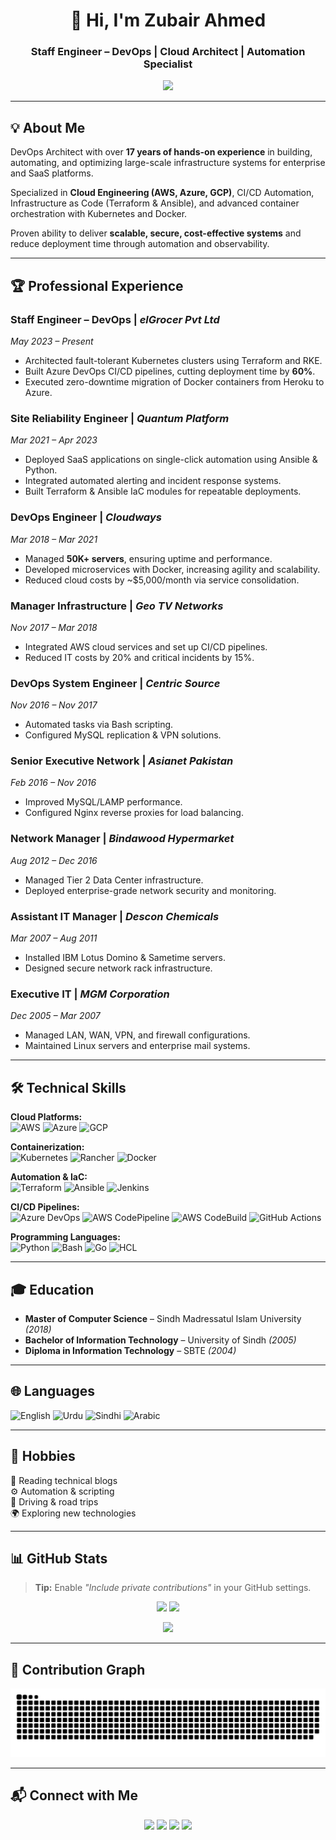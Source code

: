 <h1 align="center">👋 Hi, I'm Zubair Ahmed</h1>
<h3 align="center">Staff Engineer – DevOps | Cloud Architect | Automation Specialist</h3>

<p align="center">
  <img src="https://readme-typing-svg.herokuapp.com?font=Fira+Code&size=22&duration=3000&pause=1000&color=00F7FF&center=true&vCenter=true&width=900&lines=17%2B+Years+of+Experience+in+DevOps+%26+Cloud;AWS+%7C+Azure+%7C+GCP+Expert;Python+%7C+Ansible+%7C+Terraform;Kubernetes+AKS+%7C+Rancher;CI%2FCD+Pipelines+%7C+CodePipeline+%7C+CodeBuild;Scaling+%7C+Automation+%7C+Observability">
</p>

---

## 💡 About Me
DevOps Architect with over **17 years of hands-on experience** in building, automating, and optimizing large-scale infrastructure systems for enterprise and SaaS platforms.  

Specialized in **Cloud Engineering (AWS, Azure, GCP)**, CI/CD Automation, Infrastructure as Code (Terraform & Ansible), and advanced container orchestration with Kubernetes and Docker.  

Proven ability to deliver **scalable, secure, cost-effective systems** and reduce deployment time through automation and observability.

---

## 🏆 Professional Experience

### **Staff Engineer – DevOps** | *elGrocer Pvt Ltd*  
*May 2023 – Present*  
- Architected fault-tolerant Kubernetes clusters using Terraform and RKE.  
- Built Azure DevOps CI/CD pipelines, cutting deployment time by **60%**.  
- Executed zero-downtime migration of Docker containers from Heroku to Azure.

### **Site Reliability Engineer** | *Quantum Platform*  
*Mar 2021 – Apr 2023*  
- Deployed SaaS applications on single-click automation using Ansible & Python.  
- Integrated automated alerting and incident response systems.  
- Built Terraform & Ansible IaC modules for repeatable deployments.

### **DevOps Engineer** | *Cloudways*  
*Mar 2018 – Mar 2021*  
- Managed **50K+ servers**, ensuring uptime and performance.  
- Developed microservices with Docker, increasing agility and scalability.  
- Reduced cloud costs by ~$5,000/month via service consolidation.

### **Manager Infrastructure** | *Geo TV Networks*  
*Nov 2017 – Mar 2018*  
- Integrated AWS cloud services and set up CI/CD pipelines.  
- Reduced IT costs by 20% and critical incidents by 15%.

### **DevOps System Engineer** | *Centric Source*  
*Nov 2016 – Nov 2017*  
- Automated tasks via Bash scripting.  
- Configured MySQL replication & VPN solutions.

### **Senior Executive Network** | *Asianet Pakistan*  
*Feb 2016 – Nov 2016*  
- Improved MySQL/LAMP performance.  
- Configured Nginx reverse proxies for load balancing.

### **Network Manager** | *Bindawood Hypermarket*  
*Aug 2012 – Dec 2016*  
- Managed Tier 2 Data Center infrastructure.  
- Deployed enterprise-grade network security and monitoring.

### **Assistant IT Manager** | *Descon Chemicals*  
*Mar 2007 – Aug 2011*  
- Installed IBM Lotus Domino & Sametime servers.  
- Designed secure network rack infrastructure.

### **Executive IT** | *MGM Corporation*  
*Dec 2005 – Mar 2007*  
- Managed LAN, WAN, VPN, and firewall configurations.  
- Maintained Linux servers and enterprise mail systems.

---

## 🛠️ Technical Skills

**Cloud Platforms:**  
![AWS](https://img.shields.io/badge/AWS-FF9900?style=for-the-badge&logo=amazonaws&logoColor=white)
![Azure](https://img.shields.io/badge/Azure-0078D4?style=for-the-badge&logo=microsoftazure&logoColor=white)
![GCP](https://img.shields.io/badge/GCP-4285F4?style=for-the-badge&logo=googlecloud&logoColor=white)

**Containerization:**  
![Kubernetes](https://img.shields.io/badge/Kubernetes-326CE5?style=for-the-badge&logo=kubernetes&logoColor=white)
![Rancher](https://img.shields.io/badge/Rancher-0075A8?style=for-the-badge&logo=rancher&logoColor=white)
![Docker](https://img.shields.io/badge/Docker-2496ED?style=for-the-badge&logo=docker&logoColor=white)

**Automation & IaC:**  
![Terraform](https://img.shields.io/badge/Terraform-623CE4?style=for-the-badge&logo=terraform&logoColor=white)
![Ansible](https://img.shields.io/badge/Ansible-EE0000?style=for-the-badge&logo=ansible&logoColor=white)
![Jenkins](https://img.shields.io/badge/Jenkins-D24939?style=for-the-badge&logo=jenkins&logoColor=white)

**CI/CD Pipelines:**  
![Azure DevOps](https://img.shields.io/badge/Azure%20DevOps-0078D7?style=for-the-badge&logo=azuredevops&logoColor=white)
![AWS CodePipeline](https://img.shields.io/badge/AWS%20CodePipeline-FF9900?style=for-the-badge&logo=amazonaws&logoColor=white)
![AWS CodeBuild](https://img.shields.io/badge/AWS%20CodeBuild-FF9900?style=for-the-badge&logo=amazonaws&logoColor=white)
![GitHub Actions](https://img.shields.io/badge/GitHub%20Actions-2088FF?style=for-the-badge&logo=githubactions&logoColor=white)

**Programming Languages:**  
![Python](https://img.shields.io/badge/Python-3776AB?style=for-the-badge&logo=python&logoColor=white)
![Bash](https://img.shields.io/badge/Bash-4EAA25?style=for-the-badge&logo=gnubash&logoColor=white)
![Go](https://img.shields.io/badge/Go-00ADD8?style=for-the-badge&logo=go&logoColor=white)
![HCL](https://img.shields.io/badge/HCL-323330?style=for-the-badge&logo=hashicorp&logoColor=white)

---

## 🎓 Education
- **Master of Computer Science** – Sindh Madressatul Islam University *(2018)*  
- **Bachelor of Information Technology** – University of Sindh *(2005)*  
- **Diploma in Information Technology** – SBTE *(2004)*  

---

## 🌐 Languages
![English](https://img.shields.io/badge/English-Blue?style=for-the-badge)
![Urdu](https://img.shields.io/badge/Urdu-Green?style=for-the-badge)
![Sindhi](https://img.shields.io/badge/Sindhi-Orange?style=for-the-badge)
![Arabic](https://img.shields.io/badge/Arabic-Red?style=for-the-badge)

---

## 🎯 Hobbies
📖 Reading technical blogs  
⚙ Automation & scripting  
🚗 Driving & road trips  
🌍 Exploring new technologies  

---

## 📊 GitHub Stats
> **Tip:** Enable *"Include private contributions"* in your GitHub settings.

<p align="center">
  <img src="https://github-readme-stats.vercel.app/api?username=zubairahmed992&show_icons=true&theme=radical" height="180">
  <img src="https://github-readme-stats.vercel.app/api/top-langs/?username=zubairahmed992&layout=compact&theme=radical" height="180">
</p>

<p align="center">
  <img src="https://github-readme-streak-stats.herokuapp.com?user=zubairahmed992&theme=radical&date_format=j%20M%5B%20Y%5D" height="180">
</p>

---

## 🐍 Contribution Graph
![Snake animation](https://github.com/zubairahmed992/zubairahmed992/blob/main/dist/github-contribution-grid-snake.svg)



---

## 📬 Connect with Me
<p align="center">
  <a href="https://www.linkedin.com/in/zubairahmd"><img src="https://img.shields.io/badge/LinkedIn-0A66C2?style=for-the-badge&logo=linkedin&logoColor=white"></a>
  <a href="https://twitter.com/zupetek"><img src="https://img.shields.io/badge/Twitter-1DA1F2?style=for-the-badge&logo=twitter&logoColor=white"></a>
  <a href="https://www.youtube.com/@zupetek"><img src="https://img.shields.io/badge/YouTube-FF0000?style=for-the-badge&logo=youtube&logoColor=white"></a>
  <a href="https://medium.com/@cloudways.zubair"><img src="https://img.shields.io/badge/Medium-000000?style=for-the-badge&logo=medium&logoColor=white"></a>
</p>
